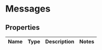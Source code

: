 # Messages

## Properties
Name | Type | Description | Notes
------------ | ------------- | ------------- | -------------
